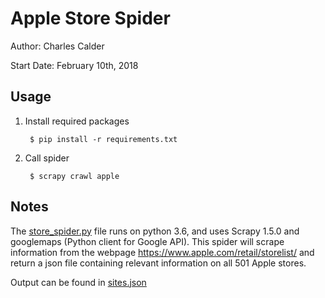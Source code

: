# Apple Store Spider

Author: Charles Calder

Start Date: February 10th, 2018

## Usage
1. Install required packages

		$ pip install -r requirements.txt
2. Call spider

		$ scrapy crawl apple

## Notes
The [store_spider.py](Canopy/spiders/store_spider.py) file runs on python 3.6, and uses Scrapy 1.5.0 and googlemaps (Python client for Google API). This spider will scrape information from the webpage https://www.apple.com/retail/storelist/ and return a json file containing relevant information on all 501 Apple stores.

Output can be found in [sites.json](sites.json)